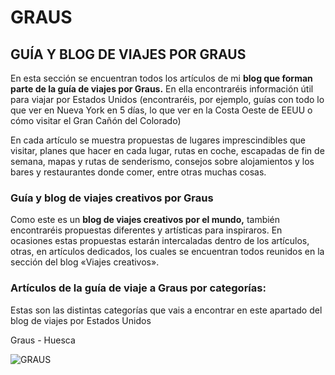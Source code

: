 # GRAUS

## GUÍA Y BLOG DE VIAJES POR GRAUS
En esta sección se encuentran todos los artículos de mi **blog que forman parte de la guía de viajes por Graus.** En ella encontraréis  información útil para viajar por Estados Unidos (encontraréis, por ejemplo, guías con todo lo que ver en Nueva York en 5 días, lo que ver en la Costa Oeste de EEUU o cómo visitar el Gran Cañón del Colorado)

En cada artículo se muestra propuestas de lugares imprescindibles que visitar, planes que hacer en cada lugar, rutas en coche, escapadas de fin de semana, mapas y rutas de senderismo, consejos sobre alojamientos y los bares y restaurantes donde comer, entre otras muchas cosas.

### Guía y blog de viajes creativos por Graus
Como este es un **blog de viajes creativos por el mundo,** también encontraréis propuestas diferentes y artísticas para inspiraros. En ocasiones estas propuestas estarán intercaladas dentro de los artículos, otras, en artículos dedicados, los cuales se encuentran todos reunidos en la sección del blog «Viajes creativos».

### Artículos de la guía de viaje a Graus por categorías:
Estas son las distintas categorías que vais a encontrar en este apartado del blog de viajes por Estados Unidos

Graus - Huesca

![GRAUS](https://www.huescalamagia.es/blog/wp-content/uploads/2016/05/plaza-mayor-graus-panoramio-1024x533.jpg)